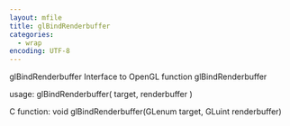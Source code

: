 ```yaml
---
layout: mfile
title: glBindRenderbuffer
categories:
  - wrap
encoding: UTF-8
---
```


glBindRenderbuffer  Interface to OpenGL function glBindRenderbuffer

usage:  glBindRenderbuffer( target, renderbuffer )

C function:  void glBindRenderbuffer(GLenum target, GLuint renderbuffer)